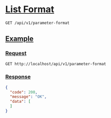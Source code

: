 # [List Format]()

<!-- @category Common -->

```bash
GET /api/v1/parameter-format
```

## [Example]()

### [Request]()

```bash
GET http://localhost/api/v1/parameter-format
```

### [Response]()

```json
{
  "code": 200,
  "message": "OK",
  "data": [
  ]
}
```